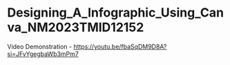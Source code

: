 # Designing_A_Infographic_Using_Canva_NM2023TMID12152

Video Demonstration - https://youtu.be/fbaSqDM9D8A?si=JFvYgegbaWb3mPm7
